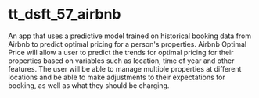 # tt_dsft_57_airbnb
An app that uses a predictive model trained on historical booking data from Airbnb to predict optimal pricing for a person's properties. Airbnb Optimal Price will allow a user to predict the trends for optimal pricing for their properties based on variables such as location, time of year and other features. The user will be able to manage multiple properties at different locations and be able to make adjustments to their expectations for booking, as well as what they should be charging. 
